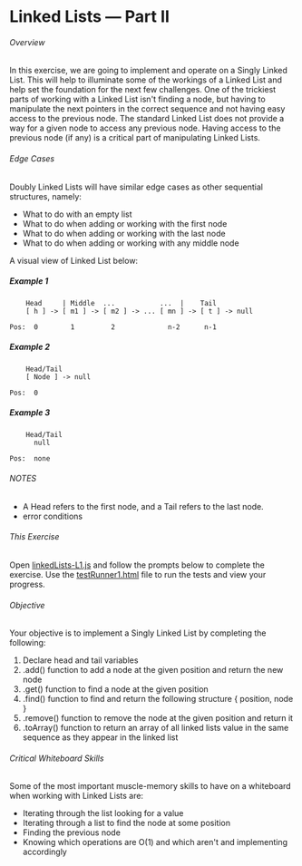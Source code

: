 # Linked Lists &mdash; Part II


###### Overview

In this exercise, we are going to implement and operate on a Singly Linked List.  This will help
 to illuminate some of the workings of a Linked List and help set the foundation for the next 
 few challenges.  One of the trickiest parts of working with a Linked List isn't finding a node, 
 but having to manipulate the next pointers in the correct sequence and not having easy access 
 to the previous node.  The standard Linked List does not provide a way for a given node to 
 access any previous node.  Having access to the previous node (if any) is a critical part of 
 manipulating Linked Lists.


###### Edge Cases

Doubly Linked Lists will have similar edge cases as other sequential structures, namely:

 * What to do with an empty list
 * What to do when adding or working with the first node
 * What to do when adding or working with the last node
 * What to do when adding or working with any middle node
 
A visual view of Linked List below:

##### Example 1
```
    Head     | Middle  ...           ...  |    Tail
    [ h ] -> [ m1 ] -> [ m2 ] -> ... [ mn ] -> [ t ] -> null

Pos:  0        1         2             n-2      n-1
```

##### Example 2

```
    Head/Tail
    [ Node ] -> null

Pos:  0
```

##### Example 3

```
    Head/Tail
      null

Pos:  none
```


###### NOTES

 * A Head refers to the first node, and a Tail refers to the last node.
 * error conditions


###### This Exercise

Open [linkedLists-L1.js](ES6/src/linkedLists-L1.js) and follow the prompts below to complete the exercise.  Use 
 the [testRunner1.html](ES6/testRunner1.html) file to run the tests and view your progress.


###### Objective

 Your objective is to implement a Singly Linked List by completing the following:
  
 1. Declare head and tail variables
 2. .add() function to add a node at the given position and return the new node
 3. .get() function to find a node at the given position
 4. .find() function to find and return the following structure { position, node }
 5. .remove() function to remove the node at the given position and return it
 6. .toArray() function to return an array of all linked lists value in the same sequence
      as they appear in the linked list


###### Critical Whiteboard Skills

Some of the most important muscle-memory skills to have on a whiteboard when working with
 Linked Lists are:
 
 * Iterating through the list looking for a value
 * Iterating through a list to find the node at some position
 * Finding the previous node
 * Knowing which operations are O(1) and which aren't and implementing accordingly
 
 